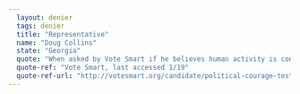 ```yaml
---
  layout: denier
  tags: denier
  title: "Representative"
  name: "Doug Collins"
  state: "Georgia"
  quote: "When asked by Vote Smart if he believes human activity is contributing to climate change, Rep. Collins answered “no.”"
  quote-ref: "Vote Smart, last accessed 1/19"
  quote-ref-url: "http://votesmart.org/candidate/political-courage-test/67851/doug-collins/"
---
```

